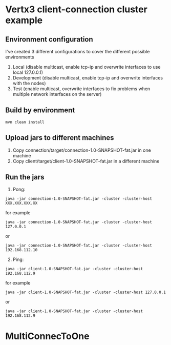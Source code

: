 # Vertx3 client-connection cluster example

## Environment configuration

I've created 3 different configurations to cover the different possible environments

1. Local (disable multicast, enable tcp-ip and overwrite interfaces to use local 127.0.0.1)
2. Development (disable multicast, enable tcp-ip and overwrite interfaces with the nodes)
3. Test (enable multicast, overwrite interfaces to fix problems when multiple network interfaces on the server)


## Build by environment


```mvn clean install```


## Upload jars to different machines

1. Copy connection/target/connection-1.0-SNAPSHOT-fat.jar in one machine
2. Copy client/target/client-1.0-SNAPSHOT-fat.jar in a different machine

## Run the jars

1. Pong:

```java -jar connection-1.0-SNAPSHOT-fat.jar -cluster -cluster-host XXX.XXX.XXX.XX```

for example

```java -jar connection-1.0-SNAPSHOT-fat.jar -cluster -cluster-host 127.0.0.1```

or

```java -jar connection-1.0-SNAPSHOT-fat.jar -cluster -cluster-host 192.168.112.10```

2. Ping:

```java -jar client-1.0-SNAPSHOT-fat.jar -cluster -cluster-host 192.168.112.9```

for example

```java -jar client-1.0-SNAPSHOT-fat.jar -cluster -cluster-host 127.0.0.1```

or

```java -jar client-1.0-SNAPSHOT-fat.jar -cluster -cluster-host 192.168.112.9```


# MultiConnecToOne

